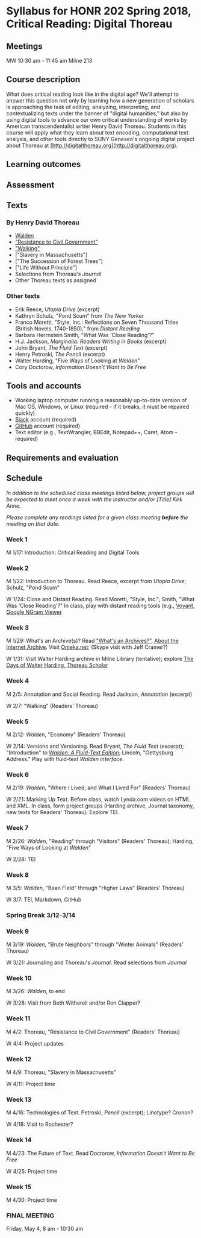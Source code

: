 # Syllabus for HONR 202 Spring 2018, Critical Reading: Digital Thoreau

Meetings
--------

MW 10:30 am - 11:45 am Milne 213


Course description
------------------

What does critical reading look like in the digital age? We'll attempt to answer this question not only by learning how a new generation of scholars is approaching the task of editing, analyzing, interpreting, and contextualizing texts under the banner of "digital humanities," but also by using digital tools to advance our own critical understanding of works by American transcendentalist writer Henry David Thoreau. Students in this course will apply what they learn about text encoding, computational text analysis, and other tools directly to SUNY Geneseo's ongoing digital project about Thoreau at [http://digitalthoreau.org](http://digitalthoreau.org).

Learning outcomes
-----------------

Assessment
----------

Texts
-----

### By Henry David Thoreau

- [Walden](http://commons.digitalthoreau.org/walden)
- ["Resistance to Civil Government"](http://commons.digitalthoreau.org/civil)
- ["Walking"](http://commons.digitalthoreau.org/walking)
- ["Slavery in Massachusetts"]
- ["The Succession of Forest Trees"]
- ["Life Without Principle"]
- Selections from Thoreau's *Journal*
- Other Thoreau texts as assigned

### Other texts

- Erik Reece, *Utopia Drive* (excerpt)
- Kathryn Schulz, "Pond Scum" from *The New Yorker*
- Franco Moretti, "Style, Inc.: Reflections on Seven Thousand Titles (British Novels, 1740-1850)," from *Distant Reading*
- Barbara Herrnstein Smith, "What Was 'Close Reading'?"
- H.J. Jackson, *Marginalia: Readers Writing in Books* (excerpt)
- John Bryant, *The Fluid Text* (excerpt)
- Henry Petroski, *The Pencil* (excerpt)
- Walter Harding, "Five Ways of Looking at *Walden*"
- Cory Doctorow, *Information Doesn't Want to Be Free*

Tools and accounts
------------------

- Working laptop computer running a reasonably up-to-date version of Mac OS, Windows, or Linux (required - if it breaks, it must be repaired quickly)
- [Slack](http://slack.com) account (required)
- [GitHub](http://github.com) account (required)
- Text editor (e.g., TextWrangler, BBEdit, Notepad++, Caret, Atom - required)

Requirements and evaluation
---------------------------

Schedule
--------

*In addition to the scheduled class meetings listed below, project groups will be expected to meet once a week with the instructor and/or \[Title\] Kirk Anne.*

*Please complete any readings listed for a given class meeting **before** the meeting on that date.*

### Week 1

M 1/17: Introduction: Critical Reading and Digital Tools

### Week 2

M 1/22: Introduction to Thoreau. Read Reece, excerpt from *Utopia Drive*; Schulz, "Pond Scum"

W 1/24: Close and Distant Reading. Read Moretti, "Style, Inc."; Smith, "What Was 'Close Reading'?" In class, play with distant reading tools (e.g., [Voyant](http://voyant-tools.org), [Google NGram Viewer](http://ngram.google.com)

### Week 3

M 1/29: What's an Archive(s)? Read ["What's an Archives?"](https://www.archives.gov/about/info/whats-an-archives.html), [About the Internet Archive](https://archive.org/about/). Visit [Omeka.net](http://omeka.net); (Skype visit with Jeff Cramer?)

W 1/31: Visit Walter Harding archive in Milne Library (tentative); explore [The Days of Walter Harding, Thoreau Scholar](http://walterharding.org)

### Week 4

M 2/5: Annotation and Social Reading. Read Jackson, *Annotation* (excerpt)
 
W 2/7: "Walking" (Readers' Thoreau)

### Week 5

M 2/12: *Walden*, "Economy" (Readers' Thoreau)

W 2/14: Versions and Versioning. Read Bryant, *The Fluid Text* (excerpt); "Introduction" to [*Walden: A Fluid-Text Edition*](http://digitalthoreau.org/walden/toc); Lincoln, "Gettysburg Address." Play with fluid-text *Walden interface*.

### Week 6

M 2/19: *Walden*, "Where I Lived, and What I Lived For" (Readers' Thoreau)

W 2/21: Marking Up Text. Before class, watch Lynda.com videos on HTML and XML. In class, form project groups (Harding archive, Journal taxonomy, new texts for Readers' Thoreau). Explore TEI.

### Week 7

M 2/26: *Walden*, "Reading" through "Visitors" (Readers' Thoreau); Harding, "Five Ways of Looking at *Walden*"

W 2/28: TEI

### Week 8

M 3/5: *Walden*, "Bean Field" through "Higher Laws" (Readers' Thoreau)

W 3/7: TEI, Markdown, GitHub 

### Spring Break 3/12-3/14

### Week 9

M 3/19: *Walden*, "Brute Neighbors" through "Winter Animals" (Readers' Thoreau)

W 3/21: Journaling and Thoreau's *Journal*. Read selections from *Journal*

### Week 10

M 3/26: *Walden*, to end

W 3/28: Visit from Beth Witherell and/or Ron Clapper?

### Week 11

M 4/2: Thoreau, "Resistance to Civil Government" (Readers' Thoreau)

W 4/4: Project updates

### Week 12

M 4/9: Thoreau, "Slavery in Massachusetts"

W 4/11: Project time

### Week 13

M 4/16: Technologies of Text. Petroski, *Pencil* (excerpt); Linotype? Cronon?

W 4/18: Visit to Rochester?

### Week 14

M 4/23: The Future of Text. Read Doctorow, *Information Doesn't Want to Be Free*

W 4/25: Project time

### Week 15

M 4/30: Project time

### FINAL MEETING

Friday, May 4, 8 am - 10:30 am
